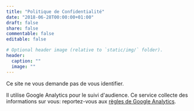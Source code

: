 ```yaml
---
title: "Politique de Confidentialité"
date: "2018-06-28T00:00:00+01:00"
draft: false
share: false
commentable: false
editable: false

# Optional header image (relative to `static/img/` folder).
header:
  caption: ""
  image: ""
---
```


Ce site ne vous demande pas de vous identifier.

Il utilise Google Analytics pour le suivi d'audience. Ce service collecte des informations sur vous: reportez-vous aux 
[règles de Google Analytics](https://www.google.com/analytics/policies/).
